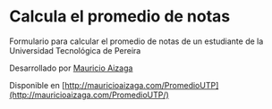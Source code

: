 Calcula el promedio de notas
============================

Formulario para calcular el promedio de notas de un estudiante de la Universidad Tecnológica de Pereira

Desarrollado por [Mauricio Aizaga](http://twitter.com/MaoAiz)

Disponible en [http://mauricioaizaga.com/PromedioUTP](http://mauricioaizaga.com/PromedioUTP/)
